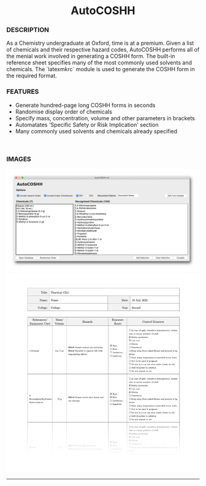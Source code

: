 <h1 align = "center">AutoCOSHH</h1>

<h3>DESCRIPTION</h3>
As a Chemistry undergraduate at Oxford, time is at a premium. Given a list of chemicals and their respective hazard codes, AutoCOSHH performs all of the menial work involved in generating a COSHH form. The built-in reference sheet specifies many of the most commonly used solvents and chemicals. The `latexmkrc` module is used to generate the COSHH form in the required format.

</br>
<h3>FEATURES</h3>
<ul> 
    <li>Generate hundred-page long COSHH forms in seconds</li>
    <li>Randomise display order of chemicals</li>
    <li>Specify mass, concentration, volume and other parameters in brackets</li>
    <li>Automatates 'Specific Safety or Risk Implication' section</li>
    <li>Many commonly used solvents and chemicals already specified</li>
</ul>

</br>
<h3>IMAGES</h3>

![projectimage](https://github.com/aymannel/autocoshh/blob/master/img/autocoshh.png?raw=true)
![projectimage](https://github.com/aymannel/autocoshh/blob/master/img/form.png?raw=true)

<hr>

